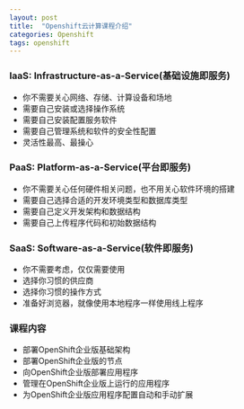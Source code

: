 ```yaml
---
layout: post
title:  "Openshift云计算课程介绍"
categories: Openshift
tags: openshift
---
```


### IaaS: Infrastructure-as-a-Service(基础设施即服务)

*    你不需要关心网络、存储、计算设备和场地
*    需要自己安装或选择操作系统
*    需要自己安装配置服务软件
*    需要自己管理系统和软件的安全性配置
*    灵活性最高、最操心


### PaaS: Platform-as-a-Service(平台即服务)

*    你不需要关心任何硬件相关问题，也不用关心软件环境的搭建
*    需要自己选择合适的开发环境类型和数据库类型
*    需要自己定义开发架构和数据结构
*    需要自己上传程序代码和初始数据结构


### SaaS: Software-as-a-Service(软件即服务)

*    你不需要考虑，仅仅需要使用
*    选择你习惯的供应商
*    选择你习惯的操作方式
*    准备好浏览器，就像使用本地程序一样使用线上程序

### 课程内容

*    部署OpenShift企业版基础架构
*    部署OpenShift企业版的节点
*    向OpenShift企业版部署应用程序
*    管理在OpenShift企业版上运行的应用程序
*    为OpenShift企业版应用程序配置自动和手动扩展

